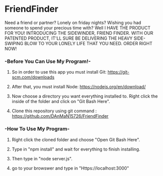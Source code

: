 # FriendFinder
Need a friend or partner? Lonely on friday nights? Wishing you had someone to spend your precious time with? Well I HAVE THE PRODUCT  FOR YOU! INTRODUCING THE SIDEWINDER, FRIEND FINDER. WITH OUR PATENTED PRODUCT, IT'LL SURE BE DELIVERING THE HEAVY SIDE-SWIPING BLOW TO YOUR LONELY LIFE THAT YOU NEED. ORDER RIGHT NOW!






### -Before You Can Use My Program!-

1. So in order to use this app you must install Git:
    https://git-scm.com/downloads

2. After that, you must install Node:
    https://nodejs.org/en/download/

3. Now choose a directory you want everything installed to. Right click the inside of the folder and click on "Git Bash Here". 

4. Clone this repository using git command :
https://github.com/DAnMaN15726/FriendFinder




### -How To Use My Program-
1. Right click the cloned folder and choose "Open Git Bash Here".

2. Type in "npm install" and wait for everything to finish installing.

3. Then type in "node server.js".

4. go to your browswer and type in "Https://localhost:3000"


